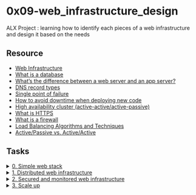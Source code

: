 # 0x09-web_infrastructure_design
ALX Project : learning how to identify each pieces of a web infrastructure and design it based on the needs



## Resource

- [Web Infrastructure](https://youtu.be/lQNEW76KdYg)
- [What is a database](https://searchdatamanagement.techtarget.com/definition/database)
- [What’s the difference between a web server and an app server?](https://www.youtube.com/watch?v=S97eKyv2b9M)
- [DNS record types](https://pressable.com/?s=DNS&post_type=knowledgebase)
- [Single point of failure](https://en.wikipedia.org/wiki/Single_point_of_failure)
- [How to avoid downtime when deploying new code](https://softwareengineering.stackexchange.com/questions/35063/how-do-you-update-your-production-codebase-database-schema-without-causing-downt#answers-header)
- [High availability cluster (active-active/active-passive)](https://docs.oracle.com/cd/E17904_01/core.1111/e10106/intro.htm#ASHIA712)
- [What is HTTPS](https://www.instantssl.com/http-vs-https)
- [What is a firewall](https://www.webopedia.com/definitions/firewall/)
- [Load Balancing Algorithms and Techniques](https://kemptechnologies.com/load-balancer/load-balancing-algorithms-techniques/)
- [Active/Passive vs. Active/Active](https://kemptechnologies.com/fr/white-papers/unfog-confusion-active-passive-activeactive-load-balancing/)

## Tasks

<details>
<summary><a href="./0-simple_web_stack.jpg">0. Simple web stack</a></summary><br>
<a href='https://postimages.org/' target='_blank'><img src='https://i.postimg.cc/jdk2SN17/image.png' border='0' alt='image'/></a>
<ul>
  <li>Links from screenshot
  <ul>
      <li><a href="https://en.wikipedia.org/wiki/LAMP_%28software_bundle%29">LAMP stack</a></li>
  </ul>
  </li>
</ul>
</details>

<details>
<summary><a href="./1-distributed_web_infrastructure.jpg">1. Distributed web infrastructure</a></summary><br>
<a href='https://postimages.org/' target='_blank'><img src='https://i.postimg.cc/MTwSdKn5/image.png' border='0' alt='image'/></a>
</details>

<details>
<summary><a href="./2-secured_and_monitored_web_infrastructure.jpg">2. Secured and monitored web infrastructure</a></summary><br>
<a href='https://postimages.org/' target='_blank'><img src='https://i.postimg.cc/KYsZdtCJ/image.png' border='0' alt='image'/></a>
</details>

<details>
<summary><a href="./3-scale_up.jpg">3. Scale up</a></summary><br>
<a href='https://postimages.org/' target='_blank'><img src='https://i.postimg.cc/13ndnc2x/image.png' border='0' alt='image'/></a>
<ul>
  <li>Links from screenshot
  <ul>
      <li><a href="https://www.nginx.com/resources/glossary/application-server-vs-web-server/">Application server vs web server</a></li>
  </ul>
  </li>
</ul>
</details>

